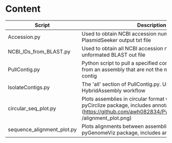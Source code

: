 # Content #

Script | Description
------ | -----------
Accession.py | Used to obtain NCBI accession numbers from a PlasmidSeeker output txt file
NCBI_IDs_from_BLAST.py | Used to obtain all NCBI accession number hits from an unformated BLAST out file
PullContig.py | Python script to pull a specified contig or all the contigs from an assembly that are not the main chromosomal contig
IsolateContigs.py| The 'all' section of PullContig.py. Used in the HybridAssembly workflow
circular_seq_plot.py | Plots assemblies in circular format with annotations using pyCirclize package, includes annotations ![alt text] (https://github.com/awh082834/PythonScripts/blob/main          /alignment_plot.png)
sequence_alignment_plot.py | Plots alignments between assemblies using pyGenomeViz package, includes annotations
